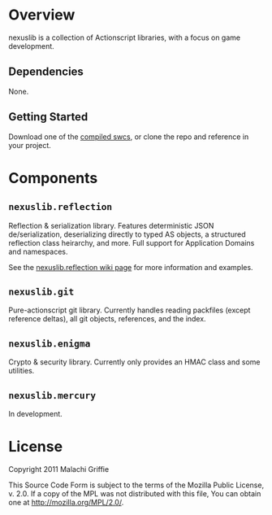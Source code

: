 # Overview

nexuslib is a collection of Actionscript libraries, with a focus on game development.

## Dependencies

None.

## Getting Started

Download one of the [compiled swcs](https://github.com/nexussays/nexuslib/downloads), or clone the repo and reference in your project.

# Components

## `nexuslib.reflection`

Reflection & serialization library. Features deterministic JSON de/serialization, deserializing directly to typed AS objects, a structured reflection class heirarchy, and more. Full support for Application Domains and namespaces.

See the [nexuslib.reflection wiki page](https://github.com/nexussays/nexuslib/wiki/nexuslib.reflection) for more information and examples.

## `nexuslib.git`

Pure-actionscript git library. Currently handles reading packfiles (except reference deltas), all git objects, references, and the index.

## `nexuslib.enigma`

Crypto & security library. Currently only provides an HMAC class and some utilities.

## `nexuslib.mercury`

In development.

# License

Copyright 2011 Malachi Griffie

This Source Code Form is subject to the terms of the Mozilla Public License, v. 2.0. If a copy of the MPL was not distributed with this file, You can obtain one at http://mozilla.org/MPL/2.0/.
